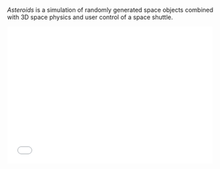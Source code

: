 _Asteroids_ is a simulation of randomly generated space objects combined with 3D space physics and user control of a space shuttle.

<iframe src="${PATH_MARKDOWN}/index.html" style="border:0px #000000 none;" name="Game name" scrolling="no" frameborder="1" marginheight="px" marginwidth="320px" height="320px" width="480px"></iframe>
